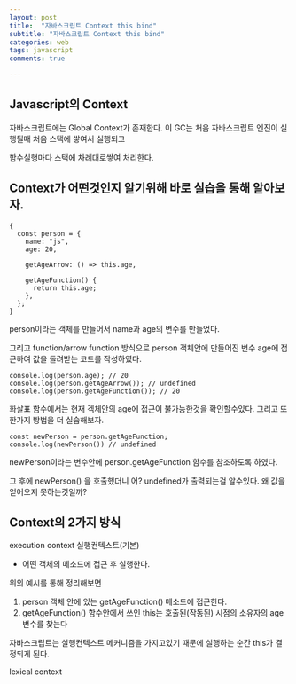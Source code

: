 ```yaml
---
layout: post
title:  "자바스크립트 Context this bind"
subtitle: "자바스크립트 Context this bind"
categories: web
tags: javascript
comments: true

---
```


## Javascript의 Context

자바스크립트에는 Global Context가 존재한다. 이 GC는 처음 자바스크립트 엔진이 실행될때 처음 스택에 쌓여서 실행되고

함수실행마다 스택에 차례대로쌓여 처리한다.

## Context가 어떤것인지 알기위해 바로 실습을 통해 알아보자.

```
{
  const person = {
    name: "js",
    age: 20,

    getAgeArrow: () => this.age,

    getAgeFunction() {
      return this.age;
    },
  };
}
```

person이라는 객체를 만들어서 name과 age의 변수를 만들었다.

그리고 function/arrow function 방식으로 person 객체안에 만들어진 변수 age에 접근하여 값을 돌려받는 코드를 작성하였다.

```
console.log(person.age); // 20
console.log(person.getAgeArrow()); // undefined
console.log(person.getAgeFunction()); // 20
```

화살표 함수에서는 현재 겍체안의 age에 접근이 불가능한것을 확인할수있다. 그리고 또 한가지 방법을 더 실습해보자.

```
const newPerson = person.getAgeFunction;
console.log(newPerson()) // undefined
```

newPerson이라는 변수안에 person.getAgeFunction 함수를 참조하도록 하였다.

그 후에 newPerson() 을 호출했더니 어? undefined가 출력되는걸 알수있다. 왜 값을 얻어오지 못하는것일까?

## Context의 2가지 방식

execution context 실행컨텍스트(기본)
- 어떤 객체의 메소드에 접근 후 실행한다.

위의 예시를 통해 정리해보면 

1. person 객체 안에 있는 getAgeFunction() 메소드에 접근한다.
2. getAgeFunction() 함수안에서 쓰인 this는 호출된(작동된) 시점의 소유자의 age 변수를 찾는다

자바스크립트는 실행컨텍스트 메커니즘을 가지고있기 때문에 실행하는 순간 this가 결정되게 된다.

lexical context 